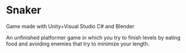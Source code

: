 # Snaker
Game made with Unity+Visual Studio C# and Blender

An unfinished platformer game in which you try to finish levels by eating food and avoiding enemies that try to minimize your length.
